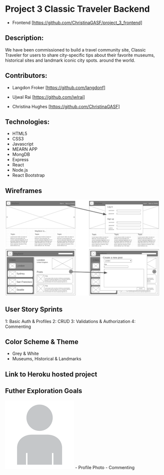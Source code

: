 # Project 3 Classic Traveler Backend
- Frontend [https://github.com/ChristinaGASF/project_3_frontend]

## Description: 
We have been commissioned to build a travel community site, Classic Traveler for users to share city-specific tips about their favorite museums, historical sites and landmark iconic city spots. around the world.

## Contributors:

- Langdon Froker [https://github.com/langdonf] 

- Ujwal Rai [https://github.com/jwlrai] 
 
- Christina Hughes [https://github.com/ChristinaGASF]

## Technologies:
- HTML5
- CSS3
- Javascript
- MEARN APP
- MongDB
- Express
- React
- Node.js
- React Bootstrap

## Wireframes
<img src=https://github.com/ChristinaGASF/project_3_frontend/blob/master/wayfarer/public/images/wireframes.png>

## User Story Sprints

1: Basic Auth & Profiles
2: CRUD
3: Validations & Authorization
4: Commenting

## Color Scheme & Theme
- Grey & White
- Museums, Historical & Landmarks

## Link to Heroku hosted project


## Futher Exploration Goals
<img src=https://github.com/ChristinaGASF/project_3_frontend/blob/master/wayfarer/public/images/default_user_icon.png>
- Profile Photo
- Commenting
